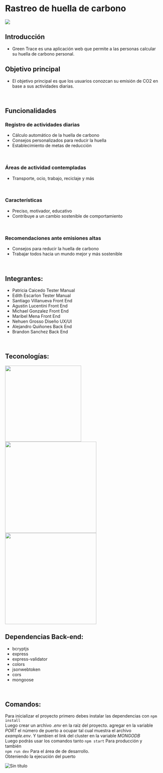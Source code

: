# Rastreo de huella de carbono 
<img src="https://www.carbonneutralplus.com/wp-content/uploads/2021/03/dreamstime_m_99690329.jpg">

## Introducción
* Green Trace es una aplicación web que permite a las personas calcular su huella de carbono personal.

## Objetivo principal
* El objetivo principal es que los usuarios conozcan su emisión de CO2 en base a sus actividades diarias.
<br>

## Funcionalidades

### Registro de actividades diarias
* Cálculo automático de la huella de carbono
* Consejos personalizados para reducir la huella
* Establecimiento de metas de reducción
<br>

### Áreas de actividad contempladas
* Transporte, ocio, trabajo, reciclaje y más
<br>

### Características 
* Preciso, motivador, educativo
* Contribuye a un cambio sostenible de comportamiento
<br>

### Recomendaciones ante emisiones altas
* Consejos para reducir la huella de carbono
* Trabajar todos hacia un mundo mejor y más sostenible
<br>

## Integrantes: 
* Patricia Caicedo Tester Manual
* Edith Escarlon Tester Manual
* Santiago  Villanueva Front End
* Agustin Lucentini Front End
* Michael Gonzalez Front End
* Maribel Mena Front End
* Nehuen Grosso Diseño UX/UI
* Alejandro Quiñones Back End
* Brandon Sanchez Back End
<br>

## Teconologías: 
<img src="http://logos-download.com/wp-content/uploads/2016/09/React_logo_logotype_emblem.png" width="250px">
<img src="https://logos-download.com/wp-content/uploads/2016/09/Node_logo_NodeJS.png" width="300px">
<img src="http://logos-download.com/wp-content/uploads/2016/09/MongoDB_logo_Mongo_DB.png" width="300px">
<br>

## Dependencias Back-end:
* bcryptjs
* express
* express-validator
* colors
* jsonwebtoken
* cors
* mongoose
<br>

## Comandos:
Para inicializar el proyecto primero debes  instalar las dependencias con 
```npm install```
<br>
Luego crear un archivo <i>.env</i> en la raíz del proyecto.
agregar en la variable <i>PORT</i> el número de puerto a ocupar tal cual muestra el archivo <i>example.env</i>.
Y tambien el link del cluster en la variable <i>MONGODB</i>
<br>
Luego podrás usar los comandos tanto 
```npm start``` Para producción y también <br>
```npm run dev``` Para el área de de desarrollo.
<br>
Obteniendo la ejecución del puerto

![Sin título](https://github.com/blackSamuelBellamy/nocountry-backend-proyect/assets/103391543/c74e69f3-7f95-4427-bec1-a1ad67c7135c)
